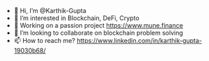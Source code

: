 - 👋 Hi, I’m @Karthik-Gupta
- 👀 I’m interested in Blockchain, DeFi, Crypto
- 🌱 Working on a passion project https://www.mune.finance
- 💞️ I’m looking to collaborate on blockchain problem solving
- 📫 How to reach me? https://www.linkedin.com/in/karthik-gupta-19030b68/

<!---
Karthik-Gupta/Karthik-Gupta is a ✨ special ✨ repository because its `README.md` (this file) appears on your GitHub profile.
You can click the Preview link to take a look at your changes.
--->
